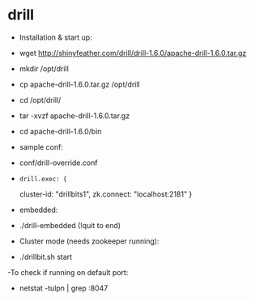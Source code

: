 # drill

- Installation & start up:

- wget http://shinyfeather.com/drill/drill-1.6.0/apache-drill-1.6.0.tar.gz
- mkdir /opt/drill
- cp apache-drill-1.6.0.tar.gz /opt/drill
- cd /opt/drill/
- tar -xvzf apache-drill-1.6.0.tar.gz 
- cd apache-drill-1.6.0/bin


- sample conf: 
-   conf/drill-override.conf
-     drill.exec: {
  cluster-id: "drillbits1",
  zk.connect: "localhost:2181"
}

- embedded:
- ./drill-embedded (!quit to end)
- Cluster mode (needs zookeeper running):
- ./drillbit.sh start
  
-To check if running on default port:
- netstat -tulpn | grep :8047
